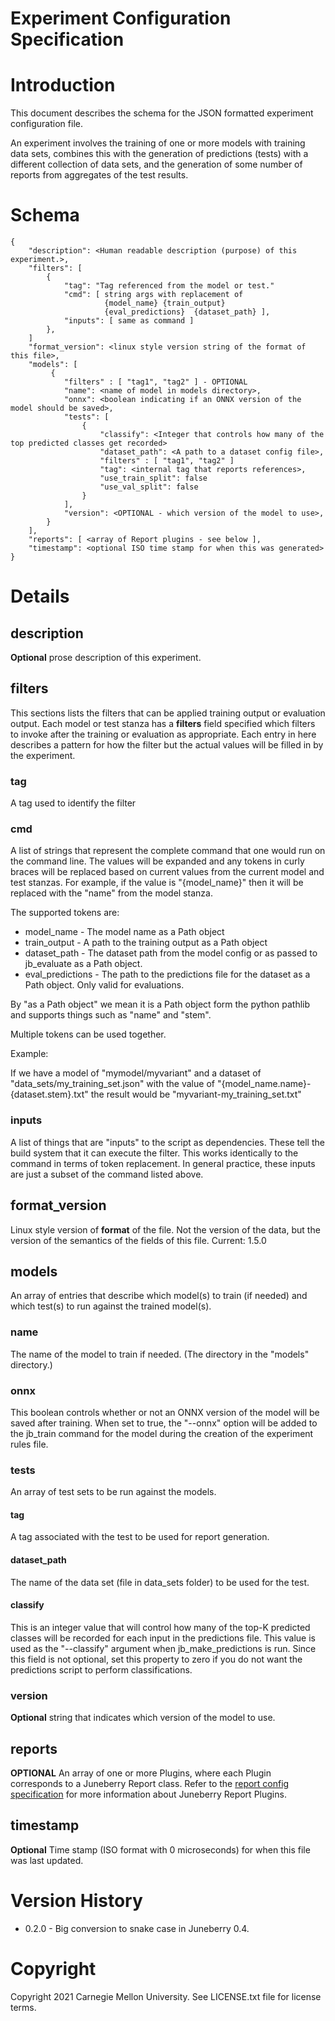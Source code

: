 Experiment Configuration Specification
==========


# Introduction

This document describes the schema for the JSON formatted experiment configuration file.

An experiment involves the training of one or more models with training data sets, 
combines this with the generation of predictions (tests) with a different collection of data sets, 
and the generation of some number of reports from aggregates of the test results.

# Schema
```
{
    "description": <Human readable description (purpose) of this experiment.>,
    "filters": [
        {
            "tag": "Tag referenced from the model or test."
            "cmd": [ string args with replacement of 
                     {model_name} {train_output}
                     {eval_predictions}  {dataset_path} ],
            "inputs": [ same as command ]
        },
    ]
    "format_version": <linux style version string of the format of this file>,
    "models": [
         {
            "filters" : [ "tag1", "tag2" ] - OPTIONAL
            "name": <name of model in models directory>,
            "onnx": <boolean indicating if an ONNX version of the model should be saved>,
            "tests": [
                {
                    "classify": <Integer that controls how many of the top predicted classes get recorded>
                    "dataset_path": <A path to a dataset config file>,
                    "filters" : [ "tag1", "tag2" ]
                    "tag": <internal tag that reports references>,
                    "use_train_split": false
                    "use_val_split": false
                }
            ],
            "version": <OPTIONAL - which version of the model to use>,
        }
    ],
    "reports": [ <array of Report plugins - see below ],
    "timestamp": <optional ISO time stamp for when this was generated>
}
```

# Details

## description
**Optional** prose description of this experiment.

## filters
This sections lists the filters that can be applied training output or evaluation output.
Each model or test stanza has a **filters** field specified which filters to invoke after the
training or evaluation as appropriate.
Each entry in here describes a pattern for how the filter but the actual values will be filled
in by the experiment.

### tag
A tag used to identify the filter

### cmd
A list of strings that represent the complete command that one would run on the command line.
The values will be expanded and any tokens in curly braces will be replaced based on current values 
from the current model and test stanzas. For example, if the
value is "{model_name}" then it will be replaced with the "name" from the model stanza.

The supported tokens are:
* model_name - The model name as a Path object
* train_output - A path to the training output as a Path object
* dataset_path - The dataset path from the model config or as passed to jb_evaluate as a Path object.
* eval_predictions - The path to the predictions file for the dataset as a Path object. Only valid
for evaluations.

By "as a Path object" we mean it is a Path object form the python pathlib and supports things
such as "name" and "stem". 

Multiple tokens can be used together.

Example:

If we have a model of "mymodel/myvariant" and a dataset of "data_sets/my_training_set.json" with
the value of "{model_name.name}-{dataset.stem}.txt" the result would be "myvariant-my_training_set.txt"

### inputs

A list of things that are "inputs" to the script as dependencies. These tell the build system
that it can execute the filter. This works identically to the command in terms of token replacement. 
In general practice, these inputs are just a subset of the command listed above.

## format_version
Linux style version of **format** of the file. Not the version of 
the data, but the version of the semantics of the fields of this file. 
Current: 1.5.0

## models
An array of entries that describe which model(s) to train (if needed) and which test(s) to run against
the trained model(s).

### name
The name of the model to train if needed. (The directory in the "models" directory.)

### onnx
This boolean controls whether or not an ONNX version of the model will be saved after training. When 
set to true, the "--onnx" option will be added to the jb_train command for the model during the 
creation of the experiment rules file.

### tests
An array of test sets to be run against the models. 

#### tag
A tag associated with the test to be used for report generation.

#### dataset_path
The name of the data set (file in data_sets folder) to be used for the test.

#### classify
This is an integer value that will control how many of the top-K predicted classes will be recorded 
for each input in the predictions file. This value is used as the "--classify" argument when 
jb_make_predictions is run. Since this field is not optional, set this property to zero if you do not 
want the predictions script to perform classifications. 

### version
**Optional** string that indicates which version of the model to use.

## reports

**OPTIONAL** An array of one or more Plugins, where each Plugin corresponds to a Juneberry Report 
class. Refer to the [report config specification](report_configuration_specification.md) for more information 
about Juneberry Report Plugins.

## timestamp
**Optional** Time stamp (ISO format with 0 microseconds) for when this file was last updated.

# Version History

* 0.2.0 - Big conversion to snake case in Juneberry 0.4.

# Copyright

Copyright 2021 Carnegie Mellon University.  See LICENSE.txt file for license terms.
